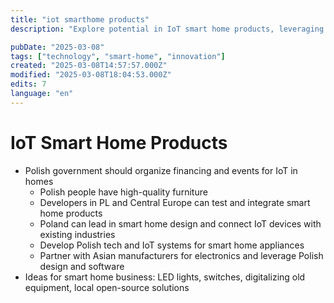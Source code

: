 ```yaml
---
title: "iot smarthome products"
description: "Explore potential in IoT smart home products, leveraging Polish design and software with Asian electronic components."

pubDate: "2025-03-08"
tags: ["technology", "smart-home", "innovation"]
created: "2025-03-08T14:57:57.000Z"
modified: "2025-03-08T18:04:53.000Z"
edits: 7
language: "en"
---
```


# IoT Smart Home Products

- Polish government should organize financing and events for IoT in homes
  - Polish people have high-quality furniture
  - Developers in PL and Central Europe can test and integrate smart home products
  - Poland can lead in smart home design and connect IoT devices with existing industries
  - Develop Polish tech and IoT systems for smart home appliances
  - Partner with Asian manufacturers for electronics and leverage Polish design and software
- Ideas for smart home business: LED lights, switches, digitalizing old equipment, local open-source solutions
